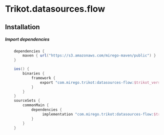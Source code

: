 # Trikot.datasources.flow

## Installation

##### Import dependencies

```groovy
    dependencies {
        maven { url("https://s3.amazonaws.com/mirego-maven/public") }
    }

    ios() {
        binaries {
            framework {
                export "com.mirego.trikot:datasources-flow:$trikot_version"
            }
        }
    }
    sourceSets {
        commonMain {
            dependencies {
                 implementation "com.mirego.trikot:datasources-flow:$trikot_version"
            }
        }
    }
```
